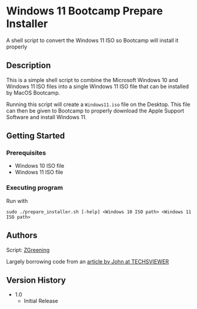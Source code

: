 # Windows 11 Bootcamp Prepare Installer

A shell script to convert the Windows 11 ISO so Bootcamp will install it properly

## Description

This is a simple shell script to combine the Microsoft Windows 10 and Windows 11 ISO files into a single Windows 11 ISO file that can be installed by MacOS Bootcamp.

Running this script will create a `Windows11.iso` file on the Desktop. This file can then be given to Bootcamp to properly download the Apple Support Software and install Windows 11.

## Getting Started

### Prerequisites

* Windows 10 ISO file
* Windows 11 ISO file

### Executing program

Run with
```
sudo ./prepare_installer.sh [-help] <Windows 10 ISO path> <Windows 11 ISO path>
```

## Authors

Script: [ZGreening](https://github.com/zgreening)

Largely borrowing code from an [article by John at TECHSVIEWER](https://techsviewer.com/how-to-install-windows-11-on-mac-with-boot-camp-assistant/)

## Version History

* 1.0
    * Initial Release
